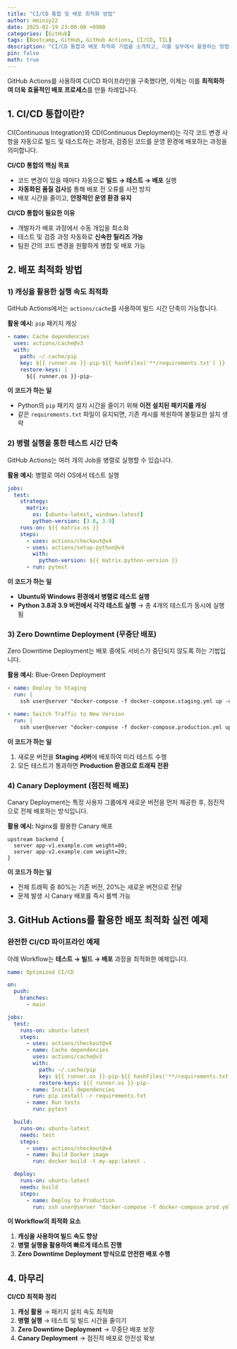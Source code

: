 ```yaml
---
title: "CI/CD 통합 및 배포 최적화 방법"
author: mminzy22
date: 2025-02-19 23:00:00 +0900
categories: [GitHub]
tags: [Bootcamp, GitHub, GitHub Actions, CI/CD, TIL]
description: "CI/CD 통합과 배포 최적화 기법을 소개하고, 이를 실무에서 활용하는 방법을 설명"
pin: false
math: true
---
```



GitHub Actions를 사용하여 CI/CD 파이프라인을 구축했다면, 이제는 이를 **최적화하여 더욱 효율적인 배포 프로세스**를 만들 차례입니다.


## 1. CI/CD 통합이란?

CI(Continuous Integration)와 CD(Continuous Deployment)는 각각 코드 변경 사항을 자동으로 빌드 및 테스트하는 과정과, 검증된 코드를 운영 환경에 배포하는 과정을 의미합니다. 

**CI/CD 통합의 핵심 목표**
- 코드 변경이 있을 때마다 자동으로 **빌드 → 테스트 → 배포** 실행
- **자동화된 품질 검사**를 통해 배포 전 오류를 사전 방지
- 배포 시간을 줄이고, **안정적인 운영 환경 유지**

**CI/CD 통합이 필요한 이유**
- 개발자가 배포 과정에서 수동 개입을 최소화
- 테스트 및 검증 과정 자동화로 **신속한 릴리즈 가능**
- 팀원 간의 코드 변경을 원활하게 병합 및 배포 가능


## 2. 배포 최적화 방법

### **1) 캐싱을 활용한 실행 속도 최적화**
GitHub Actions에서는 `actions/cache`를 사용하여 빌드 시간 단축이 가능합니다.

**활용 예시:** `pip` 패키지 캐싱

```yaml
- name: Cache dependencies
  uses: actions/cache@v3
  with:
    path: ~/.cache/pip
    key: ${{ runner.os }}-pip-${{ hashFiles('**/requirements.txt') }}
    restore-keys: |
      ${{ runner.os }}-pip-
```

**이 코드가 하는 일**
- Python의 `pip` 패키지 설치 시간을 줄이기 위해 **이전 설치된 패키지를 캐싱**
- 같은 `requirements.txt` 파일이 유지되면, 기존 캐시를 복원하여 불필요한 설치 생략


### **2) 병렬 실행을 통한 테스트 시간 단축**
GitHub Actions는 여러 개의 Job을 병렬로 실행할 수 있습니다.

**활용 예시:** 병렬로 여러 OS에서 테스트 실행

```yaml
jobs:
  test:
    strategy:
      matrix:
        os: [ubuntu-latest, windows-latest]
        python-version: [3.8, 3.9]
    runs-on: ${{ matrix.os }}
    steps:
      - uses: actions/checkout@v4
      - uses: actions/setup-python@v4
        with:
          python-version: ${{ matrix.python-version }}
      - run: pytest
```

**이 코드가 하는 일**
- **Ubuntu와 Windows 환경에서 병렬로 테스트 실행**
- **Python 3.8과 3.9 버전에서 각각 테스트 실행** → 총 4개의 테스트가 동시에 실행됨


### **3) Zero Downtime Deployment (무중단 배포)**
Zero Downtime Deployment는 배포 중에도 서비스가 중단되지 않도록 하는 기법입니다.

**활용 예시:** Blue-Green Deployment

```yaml
- name: Deploy to Staging
  run: |
    ssh user@server "docker-compose -f docker-compose.staging.yml up -d"

- name: Switch Traffic to New Version
  run: |
    ssh user@server "docker-compose -f docker-compose.production.yml up -d --remove-orphans"
```

**이 코드가 하는 일**
1. 새로운 버전을 **Staging 서버**에 배포하여 미리 테스트 수행
2. 모든 테스트가 통과하면 **Production 환경으로 트래픽 전환**


### **4) Canary Deployment (점진적 배포)**
Canary Deployment는 특정 사용자 그룹에게 새로운 버전을 먼저 제공한 후, 점진적으로 전체 배포하는 방식입니다.

**활용 예시:** Nginx를 활용한 Canary 배포

```nginx
upstream backend {
  server app-v1.example.com weight=80;
  server app-v2.example.com weight=20;
}
```

**이 코드가 하는 일**
- 전체 트래픽 중 80%는 기존 버전, 20%는 새로운 버전으로 전달
- 문제 발생 시 Canary 배포를 즉시 롤백 가능


## 3. GitHub Actions를 활용한 배포 최적화 실전 예제

### **완전한 CI/CD 파이프라인 예제**
아래 Workflow는 **테스트 → 빌드 → 배포** 과정을 최적화한 예제입니다.

```yaml
name: Optimized CI/CD

on:
  push:
    branches:
      - main

jobs:
  test:
    runs-on: ubuntu-latest
    steps:
      - uses: actions/checkout@v4
      - name: Cache dependencies
        uses: actions/cache@v3
        with:
          path: ~/.cache/pip
          key: ${{ runner.os }}-pip-${{ hashFiles('**/requirements.txt') }}
          restore-keys: ${{ runner.os }}-pip-
      - name: Install dependencies
        run: pip install -r requirements.txt
      - name: Run tests
        run: pytest

  build:
    runs-on: ubuntu-latest
    needs: test
    steps:
      - uses: actions/checkout@v4
      - name: Build Docker image
        run: docker build -t my-app:latest .

  deploy:
    runs-on: ubuntu-latest
    needs: build
    steps:
      - name: Deploy to Production
        run: ssh user@server "docker-compose -f docker-compose.prod.yml up -d"
```

**이 Workflow의 최적화 요소**
1. **캐싱을 사용하여 빌드 속도 향상**
2. **병렬 실행을 활용하여 빠르게 테스트 진행**
3. **Zero Downtime Deployment 방식으로 안전한 배포 수행**


## 4. 마무리

**CI/CD 최적화 정리**
1. **캐싱 활용** → 패키지 설치 속도 최적화
2. **병렬 실행** → 테스트 및 빌드 시간을 줄이기
3. **Zero Downtime Deployment** → 무중단 배포 보장
4. **Canary Deployment** → 점진적 배포로 안전성 확보

